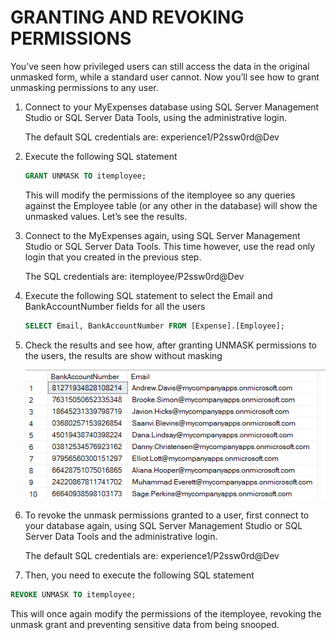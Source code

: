 <page title="Granting and revoking permissions"/>

GRANTING AND REVOKING PERMISSIONS
====

You’ve seen how privileged users can still access the data in the original unmasked form, while a standard user cannot. Now you’ll see how to grant unmasking permissions to any user.

1. Connect to your MyExpenses database using SQL Server Management Studio or SQL Server Data Tools, using the administrative login. 

    The default SQL credentials are: experience1/P2ssw0rd@Dev

2. Execute the following SQL statement 

    ```sql
    GRANT UNMASK TO itemployee;
    ```

    This will modify the permissions of the itemployee so any queries against the Employee table (or any other in the database) will show the unmasked values. Let’s see the results.

3. Connect to the MyExpenses again, using SQL Server Management Studio or SQL Server Data Tools. This time however, use the read only login that you created in the previous step. 

    The SQL credentials are: itemployee/P2ssw0rd@Dev

4. Execute the following SQL statement to select the Email and BankAccountNumber fields for all the users

    ```sql
    SELECT Email, BankAccountNumber FROM [Expense].[Employee];
    ```

5. Check the results and see how, after granting UNMASK permissions to the users, the results are show without masking

    ![](img/image8.png)

6. To revoke the unmask permissions granted to a user, first connect to your database again, using SQL Server Management Studio or SQL Server Data Tools and the administrative login. 

    The default SQL credentials are: experience1/P2ssw0rd@Dev

7. Then, you need to execute the following SQL statement 

```sql
REVOKE UNMASK TO itemployee;
```

This will once again modify the permissions of the itemployee, revoking the unmask grant and preventing sensitive data from being snooped.

